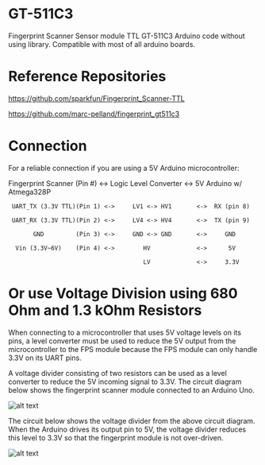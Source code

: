 # GT-511C3
Fingerprint Scanner Sensor module TTL GT-511C3 Arduino code without using library. Compatible with most of all arduino boards. 


# Reference Repositories
https://github.com/sparkfun/Fingerprint_Scanner-TTL

https://github.com/marc-pelland/fingerprint_gt511c3

# Connection
For a reliable connection if you are using a 5V Arduino microcontroller:

   Fingerprint Scanner (Pin #) <-> Logic Level Converter <-> 5V Arduino w/ Atmega328P
   
     UART_TX (3.3V TTL)(Pin 1) <->     LV1 <-> HV1       <->  RX (pin 8)
     
     UART_RX (3.3V TTL)(Pin 2) <->     LV4 <-> HV4       <->  TX (pin 9)
     
           GND         (Pin 3) <->     GND <-> GND       <->     GND
           
      Vin (3.3V~6V)    (Pin 4) <->        HV             <->      5V
      
                                          LV             <->     3.3V
                                          
# Or use Voltage Division using 680 Ohm and 1.3 kOhm Resistors
When connecting to a microcontroller that uses 5V voltage levels on its pins, a level
converter must be used to reduce the 5V output from the microcontroller to the FPS module
because the FPS module can only handle 3.3V on its UART pins.

A voltage divider consisting of two resistors can be used as a level converter to reduce the
5V incoming signal to 3.3V. The circuit diagram below shows the fingerprint scanner module
connected to an Arduino Uno.

![alt text](https://startingelectronics.org/articles/GT-511C3-fingerprint-scanner-hardware/arduino-UNO-GT-511C3-interface.png)

The circuit below shows the voltage divider from the above circuit diagram. When the Arduino
drives its output pin to 5V, the voltage divider reduces this level to 3.3V so that the
fingerprint module is not over-driven.

![alt text](https://startingelectronics.org/articles/GT-511C3-fingerprint-scanner-hardware/voltage-divider.png)

